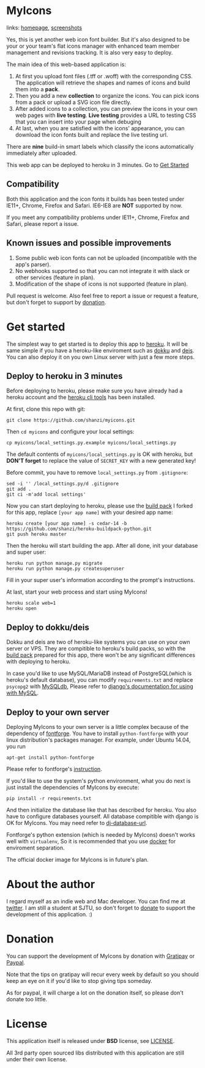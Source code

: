 MyIcons
=======

links: [homepage](http://io-meter.com/myicons), [screenshots](http://io-meter.com/myicons/#screenshots)

Yes, this is yet another web icon font builder. But it's also designed to be your
or your team's flat icons manager with enhanced team member management and
revisions tracking. It is also very easy to deploy.

The main idea of this web-based application is:

1. At first you upload font files (.tff or .woff) with the corresponding CSS.
The application will retrieve the shapes and names of icons and build them into a **pack**.
2. Then you add a new **collection** to organize the icons. You can pick icons from a pack
or upload a SVG icon file directly.
3. After added icons to a collection, you can preview the icons in your own web pages
with **live testing**. **Live testing** provides a URL to testing CSS that you can insert
into your page when debuging
4. At last, when you are satisfied with the icons' appearance, you can download the
icon fonts built and replace the live testing url.

There are **nine** build-in smart labels which classify the icons automatically
immediately after uploaded. 

This web app can be deployed to heroku in 3 minutes. Go to [Get Started](#get-started)

## Compatibility

Both this application and the icon fonts it builds has been tested under IE11+, Chrome,
Firefox and Safari. IE6-IE8 are **NOT** supported by now.

If you meet any compatibility problems under IE11+, Chrome, Firefox and Safari, please report a issue.

## Known issues and possible improvements

1. Some public web icon fonts can not be uploaded (incompatible with the app's parser).
2. No webhooks supported so that you can not integrate it with slack or other services (feature in plan).
3. Modification of the shape of icons is not supported (feature in plan).

Pull request is welcome. Also feel free to report a issue or request a feature, but don't
forget to support by [donation](http://io-meter.com/myicons/#donate).

# Get started

The simplest way to get started is to deploy this app to [heroku](http://heroku.com).
It will be same simple if you have a heroku-like enviroment such as [dokku](https://github.com/progrium/dokku)
and [deis](http://deis.io/). You can also deploy it on you own Linux server with just a few more steps.

## Deploy to heroku in 3 minutes

Before deploying to heroku, please make sure you have already had a heroku account and 
the [heroku cli tools](https://devcenter.heroku.com/articles/heroku-command) has been installed.

At first, clone this repo with git:
```
git clone https://github.com/shanzi/myicons.git
```

Then `cd myicons` and configure your local settings:
```
cp myicons/local_settings.py.example myicons/local_settings.py
```

The default contents of `myicons/local_settings.py` is OK with heroku, but **DON'T forget**
to replace the value of `SECRET_KEY` with a new generated key!

Before commit, you have to remove `local_settings.py` from `.gitignore`:

```
sed -i '' /local_settings.py/d .gitignore
git add .
git ci -m'add local settings'
```

Now you can start deploying to heroku, please use the [build pack](https://github.com/shanzi/heroku-buildpack-python)
I forked for this app, replace `[your app name]` with your desired app name:

```
heroku create [your app name] -s cedar-14 -b https://github.com/shanzi/heroku-buildpack-python.git
git push heroku master
```

Then the heroku will start building the app. After all done, init your database and super user:

```
heroku run python manage.py migrate
heroku run python manage.py createsuperuser
```

Fill in your super user's information according to the prompt's instructions.

At last, start your web process and start using MyIcons!

```
heroku scale web=1
heroku open
```

## Deploy to dokku/deis

Dokku and deis are two of heroku-like systems you can use on your own server or VPS.
They are compitible to heroku's build packs, so with the [build pack](https://github.com/shanzi/heroku-buildpack-python)
prepared for this app, there won't be any significant differences with deploying to heroku.

In case you'd like to use MySQL/MariaDB instead of PostgreSQL(which is heroku's default database), 
you can modify `requirements.txt` and replace `psycopg2` with
[MySQLdb](https://pypi.python.org/pypi/MySQL-python/1.2.4),
Please refer to [django's documentation for using with MySQL](https://docs.djangoproject.com/en/1.7/ref/databases/#mysql-db-api-drivers).

## Deploy to your own server

Deploying MyIcons to your own server is a little complex because of the dependency of
[fontforge](http://fontforge.github.io). You have to install `python-fontforge` with your linux distribution's
packages manager. For example, under Ubuntu 14.04, you run

```
apt-get install python-fontforge
```

Please refer to fontforge's [instruction](http://fontforge.github.io/en-US/downloads/gnulinux/).

If you'd like to use the system's python environment, what you do next is just install the dependencies of MyIcons
by execute:

```
pip install -r requirements.txt
```

And then initialize the database like that has described for heroku. You also have to configure databases yourself.
All database compitible with django is OK for MyIcons. You may need refer to
[dj-database-url](https://github.com/kennethreitz/dj-database-url).

Fontforge's python extension (which is needed by MyIcons) doesn't works well with `virtualenv`,
So it is recommended that you use [docker](https://www.docker.com) for enviroment separation.

The official docker image for MyIcons is in future's plan.

# About the author

I regard myself as an indie web and Mac developer.
You can find me at [twitter](https://twitter.com/ant_sz).
I am still a student at SJTU, so don't forget to [donate](http://io-meter.com/myicons/#donate)
to support the development of this application. :)

# Donation

You can support the development of MyIcons by donation with [Gratipay](https://gratipay.com/shanzi/)
or [Paypal](https://www.paypal.com/cgi-bin/webscr?cmd=_donations&business=yun%2eer%2erun%40gmail%2ecom&lc=US&item_name=myicons&no_note=0&currency_code=USD&bn=PP%2dDonationsBF%3abtn_donateCC_LG%2egif%3aNonHostedGuest).

Note that the tips on gratipay will recur every week by default so you should keep an eye on it if you'd like
to stop giving tips someday.

As for paypal, it will charge a lot on the donation itself, so please don't donate too little.

# License

This application itself is released under **BSD** license, see [LICENSE](./LICENSE).

All 3rd party open sourced libs distributed with this application are still under their own license.
